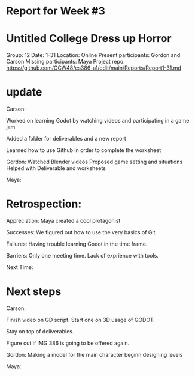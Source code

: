 # Report for Week #3

# Untitled College Dress up Horror 

Group: 12
Date: 1-31
Location: Online
Present participants: Gordon and Carson 
Missing participants: Maya
Project repo: https://github.com/GCW48/cs386-a1/edit/main/Reports/Report1-31.md

# update 

Carson:

Worked on learning Godot by watching videos and participating in a game jam

Added a folder for deliverables and a new report

Learned how to use Github in order to complete the worksheet

Gordon:
Watched Blender videos 
Proposed game setting and situations
Helped with Deliverable and worksheets

Maya: 

# Retrospection:


Appreciation: Maya created a cool protagonist

Successes: We figured out how to use the very basics of Git. 

Failures: Having trouble learning Godot in the time frame.

Barriers: Only one meeting time. Lack of exprience with tools.

Next Time: 


# Next steps 

Carson: 

Finish video on GD script. Start one on 3D usage of GODOT.

Stay on top of deliverables.

Figure out if IMG 386 is going to be offered again. 

Gordon:
Making a model for the main character
beginn designing levels

Maya: 
